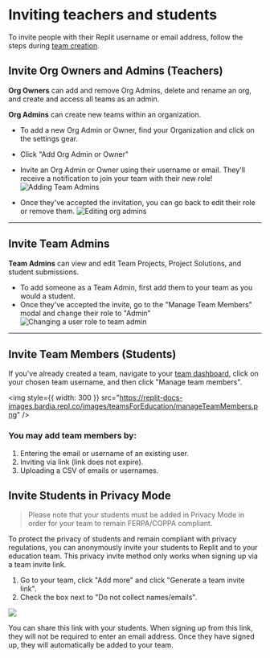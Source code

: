 # Inviting teachers and students


To invite people with their Replit username or email address, follow the steps during [team creation](/teams-edu/intro-teams-education). 

## Invite Org Owners and Admins (Teachers)
**Org Owners** can add and remove Org Admins, delete and rename an org, and create and access all teams as an admin. 

**Org Admins** can create new teams within an organization.

* To add a new Org Admin or Owner, find your Organization and click on the settings gear.
* Click "Add Org Admin or Owner"
* Invite an Org Admin or Owner using their username or email. They'll receive a notification to join your team with their new role! 
![Adding Team Admins](https://replit-docs-images.bardia.repl.co/images/teamsForEducation/inviting-users/add_org_admin.gif)

* Once they've accepted the invitation, you can go back to edit their role or remove them.
![Editing org admins](https://replit-docs-images.bardia.repl.co/images/teamsForEducation/inviting-users/edit_org_admin.gif)

----

## Invite Team Admins
**Team Admins** can view and edit Team Projects, Project Solutions, and student submissions.

* To add someone as a Team Admin, first add them to your team as you would a student.
* Once they've accepted the invite, go to the "Manage Team Members" modal and change their role to "Admin"
![Changing a user role to team admin](https://replit-docs-images.bardia.repl.co/images/teamsForEducation/inviting-users/add_team_admin.gif)

---
## Invite Team Members (Students)

If you've already created a team, navigate to your [team dashboard](https://replit.com/teams), click on your chosen team username, and then click "Manage team members".

<img
  style={{ width: 300 }}
  src="https://replit-docs-images.bardia.repl.co/images/teamsForEducation/manageTeamMembers.png"
/>

### You may add team members by:

1. Entering the email or username of an existing user.
2. Inviting via link (link does not expire).
3. Uploading a CSV of emails or usernames.

## Invite Students in Privacy Mode
>Please note that your students must be added in Privacy Mode in order for your team to remain FERPA/COPPA compliant.

To protect the privacy of students and remain compliant with privacy regulations, you can anonymously invite your students to Replit and to your education team. This privacy invite method only works when signing up via a team invite link.

1. Go to your team, click "Add more" and click "Generate a team invite link".
2. Check the box next to "Do not collect names/emails".

<img src="https://replit-docs-images.bardia.repl.co/images/teamsForEducation/privacy-invite.png" />

You can share this link with your students. When signing up from this link, they will not be required to enter an email address. Once they have signed up, they will automatically be added to your team.

